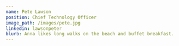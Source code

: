 ```yaml
---
name: Pete Lawson
position: Chief Technology Officer 
image_path: /images/pete.jpg
linkedin: lawsonpeter 
blurb: Anna likes long walks on the beach and buffet breakfast.
---
```

